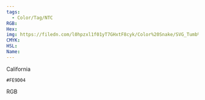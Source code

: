 ```yaml
---
tags:
  - Color/Tag/NTC
RGB:
Hex:
img: https://filedn.com/l0hpzxl1f01yT7GHxtF8cyk/Color%20Snake/SVG_Tumb%20Mass%20No%20Name/FE9D04.svg
CMYK:
HSL:
Name:
---
```

California
```palette
#FE9D04
```
RGB
